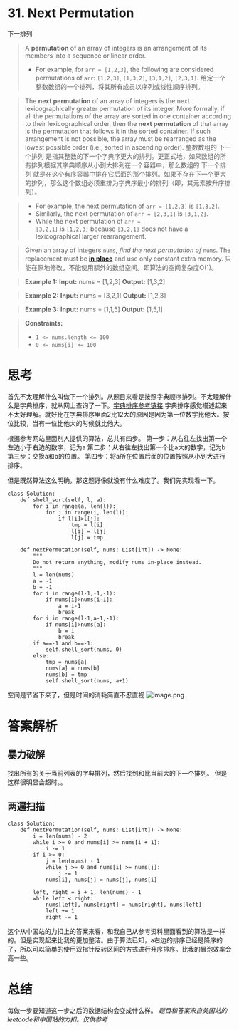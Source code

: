 # 31. Next Permutation
下一排列
>A **permutation** of an array of integers is an arrangement of its members into a sequence or linear order.
>*   For example, for `arr = [1,2,3]`, the following are considered permutations of `arr`: `[1,2,3]`, `[1,3,2]`, `[3,1,2]`, `[2,3,1]`.
给定一个整数数组的一个排列，将其所有成员以序列或线性顺序排列。

>The **next permutation** of an array of integers is the next lexicographically greater permutation of its integer. More formally, if all the permutations of the array are sorted in one container according to their lexicographical order, then the **next permutation** of that array is the permutation that follows it in the sorted container. If such arrangement is not possible, the array must be rearranged as the lowest possible order (i.e., sorted in ascending order).
整数数组的 下一个排列 是指其整数的下一个字典序更大的排列。更正式地，如果数组的所有排列根据其字典顺序从小到大排列在一个容器中，那么数组的 下一个排列 就是在这个有序容器中排在它后面的那个排列。如果不存在下一个更大的排列，那么这个数组必须重排为字典序最小的排列（即，其元素按升序排列）。

>*   For example, the next permutation of `arr = [1,2,3]` is `[1,3,2]`.
>*   Similarly, the next permutation of `arr = [2,3,1]` is `[3,1,2]`.
>*   While the next permutation of `arr = [3,2,1]` is `[1,2,3]` because `[3,2,1]` does not have a lexicographical larger rearrangement.

>Given an array of integers `nums`, *find the next permutation of* `nums`.
The replacement must be **[in place](http://en.wikipedia.org/wiki/In-place_algorithm)** and use only constant extra memory.
只能在原地修改，不能使用额外的数组空间。即算法的空间复杂度O(1)。

>**Example 1:**
**Input:** nums = [1,2,3]
**Output:** [1,3,2]

>**Example 2:**
**Input:** nums = [3,2,1]
**Output:** [1,2,3]


>**Example 3:**
**Input:** nums = [1,1,5]
**Output:** [1,5,1]

>**Constraints:**
>*   `1 <= nums.length <= 100`
>*   `0 <= nums[i] <= 100`

# 思考
首先不太理解什么叫做下一个排列。从题目来看是按照字典顺序排列。不太理解什么是字典排序，就从网上查询了一下。[字典排序参考链接](https://www.cnblogs.com/darklights/p/5285598.html)
字典排序感觉描述起来不太好理解。就好比在字典排序里面2比12大的原因是因为第一位数字比他大。按位比较，当有一位比他大的时候就比他大。

根据参考网站里面别人提供的算法，总共有四步。
第一步：从右往左找出第一个左边小于右边的数字，记为a
第二步：从右往左找出第一个比a大的数字，记为b
第三步：交换a和b的位置。
第四步：将a所在位置后面的位置按照从小到大进行排序。

但是既然算法这么明确，那这题好像就没有什么难度了。我们先实现看一下。
```python3
class Solution:
    def shell_sort(self, l, a):
        for i in range(a, len(l)):
            for j in range(i, len(l)):
                if l[i]>l[j]:
                    tmp = l[i]
                    l[i] = l[j]
                    l[j] = tmp
            
    def nextPermutation(self, nums: List[int]) -> None:
        """
        Do not return anything, modify nums in-place instead.
        """
        l = len(nums)
        a = -1
        b = -1
        for i in range(l-1,-1,-1):
            if nums[i]>nums[i-1]:
                a = i-1
                break
        for i in range(l-1,a-1,-1):
            if nums[i]>nums[a]:
                b = i
                break
        if a==-1 and b==-1:
            self.shell_sort(nums, 0)
        else:
            tmp = nums[a]
            nums[a] = nums[b]
            nums[b] = tmp
            self.shell_sort(nums, a+1)
```
空间是节省下来了，但是时间的消耗简直不忍直视
![image.png](https://upload-images.jianshu.io/upload_images/10481414-4331694633e562aa.png?imageMogr2/auto-orient/strip%7CimageView2/2/w/1240)
# 答案解析
## 暴力破解
找出所有的关于当前列表的字典排列，然后找到和比当前大的下一个排列。
但是这样很明显会超时。。
## 两遍扫描
```python3
class Solution:
    def nextPermutation(self, nums: List[int]) -> None:
        i = len(nums) - 2
        while i >= 0 and nums[i] >= nums[i + 1]:
            i -= 1
        if i >= 0:
            j = len(nums) - 1
            while j >= 0 and nums[i] >= nums[j]:
                j -= 1
            nums[i], nums[j] = nums[j], nums[i]
        
        left, right = i + 1, len(nums) - 1
        while left < right:
            nums[left], nums[right] = nums[right], nums[left]
            left += 1
            right -= 1
```
这个从中国站的力扣上的答案来看，和我自己从参考资料里面看到的算法是一样的。但是实现起来比我的更加整洁。由于算法已知，a右边的排序已经是降序的了，所以可以简单的使用双指针反转区间的方式进行升序排序。比我的冒泡效率会高一些。
# 总结
每做一步要知道这一步之后的数据结构会变成什么样。
*题目和答案来自美国站的leetcode和中国站的力扣。仅供参考*